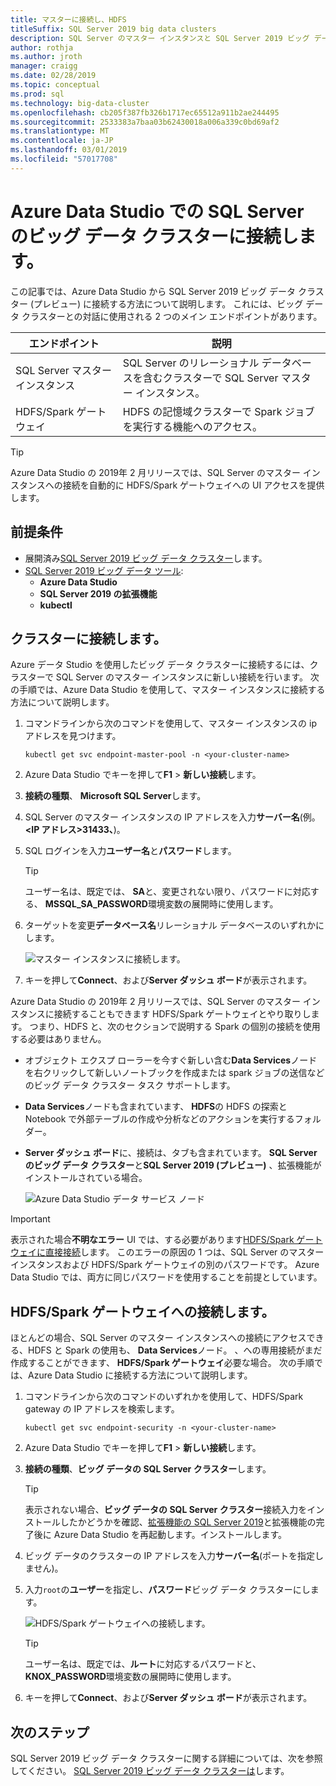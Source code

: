 ```yaml
---
title: マスターに接続し、HDFS
titleSuffix: SQL Server 2019 big data clusters
description: SQL Server のマスター インスタンスと SQL Server 2019 ビッグ データ クラスター (プレビュー) の HDFS/Spark ゲートウェイに接続する方法について説明します。
author: rothja
ms.author: jroth
manager: craigg
ms.date: 02/28/2019
ms.topic: conceptual
ms.prod: sql
ms.technology: big-data-cluster
ms.openlocfilehash: cb205f387fb326b1717ec65512a911b2ae244495
ms.sourcegitcommit: 2533383a7baa03b62430018a006a339c0bd69af2
ms.translationtype: MT
ms.contentlocale: ja-JP
ms.lasthandoff: 03/01/2019
ms.locfileid: "57017708"
---
```

# <a name="connect-to-a-sql-server-big-data-cluster-with-azure-data-studio"></a>Azure Data Studio での SQL Server のビッグ データ クラスターに接続します。

この記事では、Azure Data Studio から SQL Server 2019 ビッグ データ クラスター (プレビュー) に接続する方法について説明します。 これには、ビッグ データ クラスターとの対話に使用される 2 つのメイン エンドポイントがあります。

| エンドポイント | 説明 |
|---|---|
| SQL Server マスター インスタンス | SQL Server のリレーショナル データベースを含むクラスターで SQL Server マスター インスタンス。 |
| HDFS/Spark ゲートウェイ | HDFS の記憶域クラスターで Spark ジョブを実行する機能へのアクセス。 |

> [!TIP]
> Azure Data Studio の 2019年 2 月リリースでは、SQL Server のマスター インスタンスへの接続を自動的に HDFS/Spark ゲートウェイへの UI アクセスを提供します。

## <a name="prerequisites"></a>前提条件

- 展開済み[SQL Server 2019 ビッグ データ クラスター](deployment-guidance.md)します。
- [SQL Server 2019 ビッグ データ ツール](deploy-big-data-tools.md):
   - **Azure Data Studio**
   - **SQL Server 2019 の拡張機能**
   - **kubectl**

## <a id="master"></a> クラスターに接続します。

Azure データ Studio を使用したビッグ データ クラスターに接続するには、クラスターで SQL Server のマスター インスタンスに新しい接続を行います。 次の手順では、Azure Data Studio を使用して、マスター インスタンスに接続する方法について説明します。

1. コマンドラインから次のコマンドを使用して、マスター インスタンスの ip アドレスを見つけます。

   ```
   kubectl get svc endpoint-master-pool -n <your-cluster-name>
   ```

1. Azure Data Studio でキーを押して**F1** > **新しい接続**します。

1. **接続の種類**、 **Microsoft SQL Server**します。

1. SQL Server のマスター インスタンスの IP アドレスを入力**サーバー名**(例。**\<IP アドレス\>31433、**)。

1. SQL ログインを入力**ユーザー名**と**パスワード**します。

   > [!TIP]
   > ユーザー名は、既定では、 **SA**と、変更されない限り、パスワードに対応する、 **MSSQL_SA_PASSWORD**環境変数の展開時に使用します。

1. ターゲットを変更**データベース名**リレーショナル データベースのいずれかにします。

   ![マスター インスタンスに接続します。](./media/connect-to-big-data-cluster/connect-to-cluster.png)

1. キーを押して**Connect**、および**Server ダッシュ ボード**が表示されます。

Azure Data Studio の 2019年 2 月リリースでは、SQL Server のマスター インスタンスに接続することもできます HDFS/Spark ゲートウェイとやり取りします。 つまり、HDFS と、次のセクションで説明する Spark の個別の接続を使用する必要はありません。

- オブジェクト エクスプ ローラーを今すぐ新しい含む**Data Services**ノードを右クリックして新しいノートブックを作成または spark ジョブの送信などのビッグ データ クラスター タスク サポートします。 
- **Data Services**ノードも含まれています、 **HDFS**の HDFS の探索と Notebook で外部テーブルの作成や分析などのアクションを実行するフォルダー。
- **Server ダッシュ ボード**に、接続は、タブも含まれています。 **SQL Server のビッグ データ クラスター**と**SQL Server 2019 (プレビュー)** 、拡張機能がインストールされている場合。

   ![Azure Data Studio データ サービス ノード](./media/connect-to-big-data-cluster/connect-data-services-node.png)

> [!IMPORTANT]
> 表示された場合**不明なエラー** UI では、する必要があります[HDFS/Spark ゲートウェイに直接接続](#hdfs)します。 このエラーの原因の 1 つは、SQL Server のマスター インスタンスおよび HDFS/Spark ゲートウェイの別のパスワードです。 Azure Data Studio では、両方に同じパスワードを使用することを前提としています。
  
## <a id="hdfs"></a> HDFS/Spark ゲートウェイへの接続します。

ほとんどの場合、SQL Server のマスター インスタンスへの接続にアクセスできる、HDFS と Spark の使用も、 **Data Services**ノード。 、への専用接続がまだ作成することができます、 **HDFS/Spark ゲートウェイ**必要な場合。 次の手順では、Azure Data Studio に接続する方法について説明します。

1. コマンドラインから次のコマンドのいずれかを使用して、HDFS/Spark gateway の IP アドレスを検索します。

   ```
   kubectl get svc endpoint-security -n <your-cluster-name>
   ```
 
1. Azure Data Studio でキーを押して**F1** > **新しい接続**します。

1. **接続の種類**、**ビッグ データの SQL Server クラスター**します。

   > [!TIP]
   > 表示されない場合、**ビッグ データの SQL Server クラスター**接続入力をインストールしたかどうかを確認、[拡張機能の SQL Server 2019](../azure-data-studio/sql-server-2019-extension.md)と拡張機能の完了後に Azure Data Studio を再起動します。インストールします。

1. ビッグ データのクラスターの IP アドレスを入力**サーバー名**(ポートを指定しません)。

1. 入力`root`の**ユーザー**を指定し、**パスワード**ビッグ データ クラスターにします。

   ![HDFS/Spark ゲートウェイへの接続します。](./media/connect-to-big-data-cluster/connect-to-cluster-hdfs-spark.png)

   > [!TIP]
   > ユーザー名は、既定では、**ルート**に対応するパスワードと、 **KNOX_PASSWORD**環境変数の展開時に使用します。

1. キーを押して**Connect**、および**Server ダッシュ ボード**が表示されます。

## <a name="next-steps"></a>次のステップ

SQL Server 2019 ビッグ データ クラスターに関する詳細については、次を参照してください。 [SQL Server 2019 ビッグ データ クラスターは](big-data-cluster-overview.md)します。